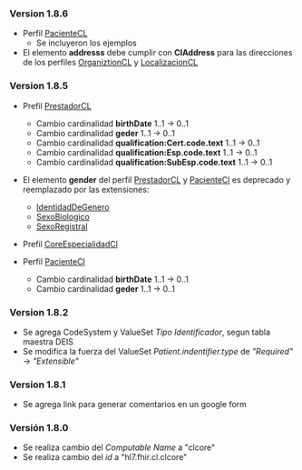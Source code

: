 ### Version 1.8.6
- Perfil [PacienteCL](StructureDefinition-CorePacienteCl.html)
  - Se incluyeron los ejemplos
- El elemento **addresss** debe cumplir con **ClAddress** para las direcciones de los perfiles [OrganiztionCL](StructureDefinition-CoreOrganizacionCl.html) y [LocalizacionCL](StructureDefinition-CoreLocalizacionClhtml)

### Version 1.8.5
- Prefil [PrestadorCL](StructureDefinition-CorePrestadorCl.html)
  - Cambio cardinalidad **birthDate** 1..1 -> 0..1
  - Cambio cardinalidad **geder** 1..1 -> 0..1
  - Cambio cardinalidad **qualification:Cert.code.text**  1..1 -> 0..1
  - Cambio cardinalidad **qualification:Esp.code.text**  1..1 -> 0..1
  - Cambio cardinalidad **qualification:SubEsp.code.text**  1..1 -> 0..1
  
- El elemento **gender** del perfil [PrestadorCL](StructureDefinition-CorePrestadorCl.html) y [PacienteCl](StructureDefinition-CorePacienteCl.html) es deprecado y reemplazado por las extensiones:
  - [IdentidadDeGenero](StructureDefinition-IdentidadDeGenero.html)
  - [SexoBiologico](StructureDefinition-SexoBiologico.html)
  - [SexoRegistral](StructureDefinition-SexoRegistral.html)

- Prefil [CoreEspecialidadCl](StructureDefinition-CoreEspecialidadCl.html)

- Perfil [PacienteCl](StructureDefinition-CorePacienteCl.html)
  - Cambio cardinalidad **birthDate** 1..1 -> 0..1
  - Cambio cardinalidad **geder** 1..1 -> 0..1

### Version 1.8.2
- Se agrega CodeSystem y ValueSet *Tipo Identificador*, segun tabla maestra DEIS
- Se modifica la fuerza del ValueSet *Patient.indentifier.type* de *"Required"* -> *"Extensible"*

### Version 1.8.1
- Se agrega link para generar comentarios en un google form

### Versión 1.8.0

- Se realiza cambio del *Computable Name* a "clcore"
- Se realiza cambio del *id* a "hl7.fhir.cl.clcore"